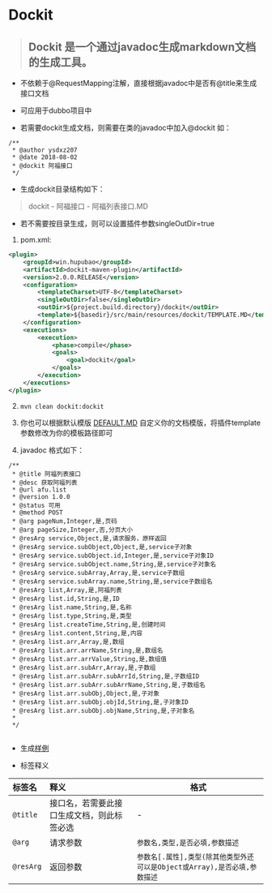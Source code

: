 # Dockit

> ## Dockit 是一个通过javadoc生成markdown文档的生成工具。

- 不依赖于@RequestMapping注解，直接根据javadoc中是否有@title来生成接口文档

- 可应用于dubbo项目中

- 若需要dockit生成文档，则需要在类的javadoc中加入@dockit
如：
```
/**
 * @author ysdxz207
 * @date 2018-08-02
 * @dockit 阿福接口
 */
```

- 生成dockit目录结构如下：

> dockit - 阿福接口 - 阿福列表接口.MD

- 若不需要按目录生成，则可以设置插件参数singleOutDir=true


1. pom.xml:

```xml
<plugin>
    <groupId>win.hupubao</groupId>
    <artifactId>dockit-maven-plugin</artifactId>
    <version>2.0.0.RELEASE</version>
    <configuration>
        <templateCharset>UTF-8</templateCharset>
        <singleOutDir>false</singleOutDir>
        <outDir>${project.build.directory}/dockit</outDir>
        <template>${basedir}/src/main/resources/dockit/TEMPLATE.MD</template>
    </configuration>
    <executions>
        <execution>
            <phase>compile</phase>
            <goals>
                <goal>dockit</goal>
            </goals>
        </execution>
    </executions>
</plugin>

```

2. `mvn clean dockit:dockit`

3. 你也可以根据默认模版 [DEFAULT.MD](https://github.com/ysdxz207/dockit/blob/master/src/main/resources/template/DEFAULT.MD)
自定义你的文档模版，将插件template参数修改为你的模板路径即可

4. javadoc 格式如下：

```
/**
 * @title 阿福列表接口
 * @desc 获取阿福列表
 * @url afu.list
 * @version 1.0.0
 * @status 可用
 * @method POST
 * @arg pageNum,Integer,是,页码
 * @arg pageSize,Integer,否,分页大小
 * @resArg service,Object,是,请求服务，原样返回
 * @resArg service.subObject,Object,是,service子对象
 * @resArg service.subObject.id,Integer,是,service子对象ID
 * @resArg service.subObject.name,String,是,service子对象名
 * @resArg service.subArray,Array,是,service子数组
 * @resArg service.subArray.name,String,是,service子数组名
 * @resArg list,Array,是,阿福列表
 * @resArg list.id,String,是,ID
 * @resArg list.name,String,是,名称
 * @resArg list.type,String,是,类型
 * @resArg list.createTime,String,是,创建时间
 * @resArg list.content,String,是,内容
 * @resArg list.arr,Array,是,数组
 * @resArg list.arr.arrName,String,是,数组名
 * @resArg list.arr.arrValue,String,是,数组值
 * @resArg list.arr.subArr,Array,是,子数组
 * @resArg list.arr.subArr.subArrId,String,是,子数组ID
 * @resArg list.arr.subArr.subArrName,String,是,子数组名
 * @resArg list.arr.subObj,Object,是,子对象
 * @resArg list.arr.subObj.objId,String,是,子对象ID
 * @resArg list.arr.subObj.objName,String,是,子对象名
 *
 */
 
 ```
 
 - 生成[样例](./example/afu.md)
 
 - 标签释义
 
 |标签名|释义|格式|
 |:----    |:---|-----   |
 |`@title` |接口名，若需要此接口生成文档，则此标签必选| - |
 |`@arg` |请求参数| `参数名,类型,是否必填,参数描述`|
 |`@resArg` |返回参数| `参数名[.属性],类型(除其他类型外还可以是Object或Array),是否必填,参数描述`|
 
 